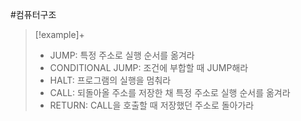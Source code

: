 #컴퓨터구조 

> [!example]+ 
> + JUMP: 특정 주소로 실행 순서를 옮겨라
> + CONDITIONAL JUMP: 조건에 부합할 때 JUMP해라
> + HALT: 프로그램의 실행을 멈춰라
> + CALL: 되돌아올 주소를 저장한 채 특정 주소로 실행 순서를 옮겨라
> + RETURN: CALL을 호출할 때 저장했던 주소로 돌아가라